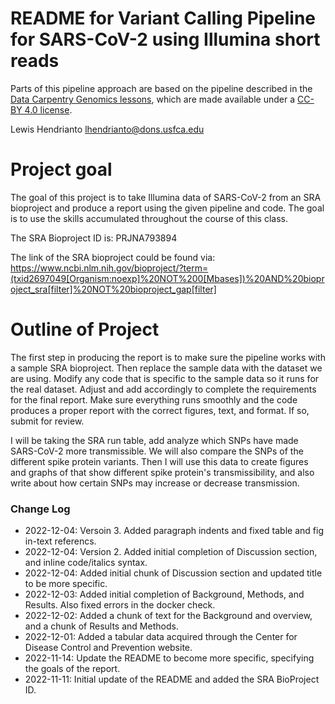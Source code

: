 # README for Variant Calling Pipeline for SARS-CoV-2 using Illumina short reads

Parts of this pipeline approach are based on the pipeline described in the [Data Carpentry Genomics lessons](https://datacarpentry.org/genomics-workshop/), which are made available under a [CC-BY 4.0 license](https://creativecommons.org/licenses/by/4.0/).

Lewis Hendrianto
lhendrianto@dons.usfca.edu

# Project goal

The goal of this project is to take Illumina data of SARS-CoV-2 from an SRA bioproject
and produce a report using the given pipeline and code. The goal is to use the skills
accumulated throughout the course of this class.

The SRA Bioproject ID is: PRJNA793894

The link of the SRA bioproject could be found via:
https://www.ncbi.nlm.nih.gov/bioproject/?term=(txid2697049[Organism:noexp]%20NOT%200[Mbases])%20AND%20bioproject_sra[filter]%20NOT%20bioproject_gap[filter]

# Outline of Project

The first step in producing the report is to make sure the pipeline works with a
sample SRA bioproject. Then replace the sample data with the dataset we are using.
Modify any code that is specific to the sample data so it runs for the real dataset.
Adjust and add accordingly to complete the requirements for the final report. Make sure
everything runs smoothly and the code produces a proper report with the correct figures,
text, and format. If so, submit for review.

I will be taking the SRA run table, add analyze which SNPs have made SARS-CoV-2 more
transmissible. We will also compare the SNPs of the different spike protein variants.
Then I will use this data to create figures and graphs of that show different spike
protein's transmissibility, and also write about how certain SNPs may increase or decrease 
transmission.

### Change Log

* 2022-12-04: Versoin 3. Added paragraph indents and fixed table and fig in-text referencs.
* 2022-12-04: Version 2. Added initial completion of Discussion section, and inline code/italics syntax.
* 2022-12-04: Added initial chunk of Discussion section and updated title to be more specific.
* 2022-12-03: Added initial completion of Background, Methods, and Results. Also fixed errors in the docker check.
* 2022-12-02: Added a chunk of text for the Background and overview, and a chunk of Results and Methods.
* 2022-12-01: Added a tabular data acquired through the Center for Disease Control and Prevention website.
* 2022-11-14: Update the README to become more specific, specifying the goals of the report.
* 2022-11-11: Initial update of the README and added the SRA BioProject ID.
